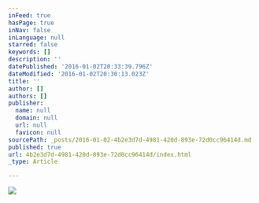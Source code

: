 ```yaml
---
inFeed: true
hasPage: true
inNav: false
inLanguage: null
starred: false
keywords: []
description: ''
datePublished: '2016-01-02T20:33:39.796Z'
dateModified: '2016-01-02T20:30:13.023Z'
title: ''
author: []
authors: []
publisher:
  name: null
  domain: null
  url: null
  favicon: null
sourcePath: _posts/2016-01-02-4b2e3d7d-4981-420d-893e-72d0cc96414d.md
published: true
url: 4b2e3d7d-4981-420d-893e-72d0cc96414d/index.html
_type: Article

---
```

![](https://the-grid-user-content.s3-us-west-2.amazonaws.com/841d850f-0f25-4aa9-a0c5-54b240d96d29.jpg)